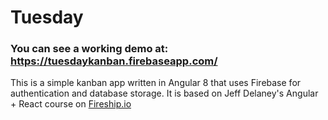# Tuesday
### You can see a working demo at: https://tuesdaykanban.firebaseapp.com/
 
 This is a simple kanban app written in Angular 8 that uses Firebase for authentication and database storage. It is based on 
  Jeff Delaney's Angular + React course on [Fireship.io](https://fireship.io/courses/angular/)
  

